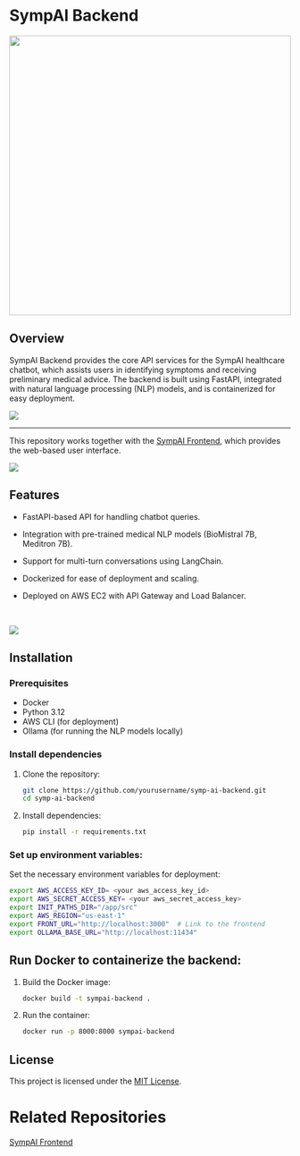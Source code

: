 # SympAI Backend

<image src="https://github.com/MoKenawy/sympai-backend/blob/main/docs/symp-ai-logo.jfif" width="100%" height="500px"/>

## Overview
SympAI Backend provides the core API services for the SympAI healthcare chatbot, which assists users in identifying symptoms and receiving preliminary medical advice. The backend is built using FastAPI, integrated with natural language processing (NLP) models, and is containerized for easy deployment.
  </br>

<image src="https://github.com/MoKenawy/sympai-backend/blob/main/docs/API-0.png"/>

  </br>
  <hr>



This repository works together with the [SympAI Frontend](https://github.com/MoKenawy/sympai-front), which provides the web-based user interface.
  </br>

<image src="https://github.com/MoKenawy/sympai-backend/blob/main/docs/Context-Diagram_Level_0.svg" />


## Features
- FastAPI-based API for handling chatbot queries.
- Integration with pre-trained medical NLP models (BioMistral 7B, Meditron 7B).
- Support for multi-turn conversations using LangChain.
- Dockerized for ease of deployment and scaling.
- Deployed on AWS EC2 with API Gateway and Load Balancer.

  </br>
<image src="https://github.com/MoKenawy/sympai-backend/blob/main/docs/aws%20solution_V3.drawio.png"/>


## Installation

### Prerequisites
- Docker
- Python 3.12
- AWS CLI (for deployment)
- Ollama (for running the NLP models locally)

### Install dependencies

1. Clone the repository:
   ```bash
   git clone https://github.com/yourusername/symp-ai-backend.git
   cd symp-ai-backend
   ```
2. Install dependencies:
   ```bash
   pip install -r requirements.txt
   ```

### Set up environment variables:
Set the necessary environment variables for deployment:
   ```bash
   export AWS_ACCESS_KEY_ID= <your aws_access_key_id>
   export AWS_SECRET_ACCESS_KEY= <your aws_secret_access_key>
   export INIT_PATHS_DIR="/app/src"
   export AWS_REGION="us-east-1"
   export FRONT_URL="http://localhost:3000"  # Link to the frontend
   export OLLAMA_BASE_URL="http://localhost:11434"
   ```


## Run Docker to containerize the backend:
1. Build the Docker image:
   ```bash
   docker build -t sympai-backend .
   ```

1. Run the container:
   ```bash
   docker run -p 8000:8000 sympai-backend
   ```

## License
This project is licensed under the [MIT License](https://github.com/MoKenawy/sympai-backend/blob/main/LICENSE).

# Related Repositories
[SympAI Frontend](https://github.com/MoKenawy/sympai-front)
